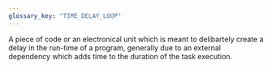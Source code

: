 ```yaml
---
glossary_key: "TIME_DELAY_LOOP"
---
```


A piece of code or an electronical unit which is meant to delibartely create a delay in the run-time of a program, generally due to an external dependency which adds time to the duration of the task execution.
